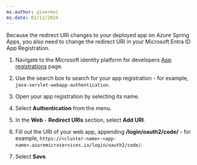 ```yaml
---
ms.author: givermei
ms.date: 03/11/2024
---
```


Because the redirect URI changes to your deployed app on Azure Spring Apps, you also need to change the redirect URI in your Microsoft Entra ID App Registration.

1. Navigate to the Microsoft identity platform for developers [App registrations](https://go.microsoft.com/fwlink/?linkid=2083908) page.

1. Use the search box to search for your app registration - for example, `java-servlet-webapp-authentication`.

1. Open your app registration by selecting its name.

1. Select **Authentication** from the menu.

1. In the **Web** - **Redirect URIs** section, select **Add URI**.

1. Fill out the URI of your web app, appending **/login/oauth2/code/** - for example, `https://<cluster-name>-<app-name>.azuremicroservices.io/login/oauth2/code/`.

1. Select **Save**.
